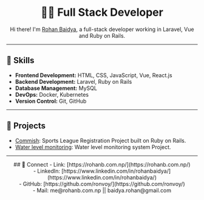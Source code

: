 <!-- Title -->
<h1 align="center">👨‍💻 Full Stack Developer</h1>

<!-- Introduction -->
<p align="center">
  Hi there! I'm <a href="https://rohanb.com.np/">Rohan Baidya</a>, a full-stack developer working in Laravel, Vue and Ruby on Rails.
</p>

---

<!-- Skills -->
## 💼 Skills
- **Frontend Development:** HTML, CSS, JavaScript, Vue, React.js
- **Backend Development:** Laravel, Ruby on Rails
- **Database Management:** MySQL
- **DevOps:** Docker, Kubernetes
- **Version Control:** Git, GitHub

---
<!-- Projects -->
## 🚀 Projects
- [Commish](https://commi.sh/): Sports League Registration Project built on Ruby on Rails.
- [Water level monitoring](https://kuklnp.com/): Water level monitoring system Project.

---

<!-- Footer -->
<p align="center">
## 🤝 Connect
- Link: [https://rohanb.com.np/](https://rohanb.com.np/) <br>
- LinkedIn: [https://www.linkedin.com/in/rohanbaidya/](https://www.linkedin.com/in/rohanbaidya/) <br>
- GitHub: [https://github.com/ronvoy/](https://github.com/ronvoy/) <br>
- Mail: me@rohanb.com.np || baidya.rohan@gmail.com
</p>

